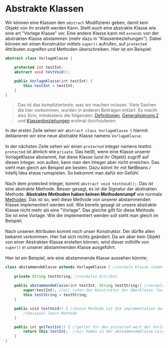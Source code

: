 # Abstrakte Klassen
Wir können eine Klassen den `abstract` Modifizierer geben, damit kein Objekt von ihr erstellt werden Kann. Stellt euch eine abstrakte Klasse wie eine art "Vorlage Klasse" vor. Eine andere Klasse kann mit `extends` von der abstrakten Klasse abstammen (mehr dazu in "Klassenbeziehungen"). Dabei können wir einen Konstruktor mittels `super()` aufrufen, auf `protected` Attributen zugreifen und Methoden überschreiben. Hier ist ein Beispiel:

```java
abstract class VorlageKlasse {

    protected int testInt;
    abstract void testVoid();
    
    public VorlageKlasse(int testInt) {
        this.testInt = testInt;
    }
}
```
  
> Das ist das komplizierteste, was wir machen müssen. Viele Sachen die hier vorkommen, wurden in anderen Beiträgen erklärt. Es macht also Sinn, mindestens die folgenden: [Definitionen](./Definitionen.md), [Generalisierung 2](./Generalisierung.md) und [Klassenbeziehungen](./klassenbeziehungen.md) erstmal durchzulesen.
  

In der ersten Zeile sehen wir `abstract class VorlageKlasse {` hiermit deklarieren wir eine neue abstrakte Klasse namens `VorlageKlasse`.<br><br>
In der nächsten Zeile sehen wir einen `protected` integer namens testInt. `protected` ist ähnlich wie `private`. Das heißt, wenn eine Klasse unserer VorlageKlasse abstammt, hat diese Klasse (und ihr Objekt) zugriff auf diesen integer. von außen, kann man den Integer aber nicht erreichen. Das sieht man gleich am Beispiel am besten. Dazu könnt ihr mit NetBeans / Intellij Idea etwas rumspielen. So bekommt man dafür ein Gefühl.<br><br>
Nach dem protected integer, kommt `abstract void testVoid();`. Das ist eine abstrakte Methode. Besser gesagt, es ist die Signatur der abstrakten Methode. **Abstrakte Methoden haben keinen Methodenrumpf** wie normale [Methoden](./java-basics.md). Das ist so, weil diese Methode von unserer abstammenden Klasse implementiert werden soll. Wie bereits gesagt ist unsere abstrakte Klasse nicht mehr als eine "Vorlage". Das gleiche gillt für diese Methode. Sie ist eine Vorlage. Wie die implementiert werden soll sieht man gleich im Beispiel.<br><br>
Nach unseren Attributen kommt noch unser Konstruktor. Der dürfte allen bekannt vorkommen. Hier hat sich nichts geändert. Da wir aber kein Objekt von einer Abstrakten Klasse erstellen können, wird dieser mithilfe von `super()` in unserer abstammenden Klasse ausgeführt.<br><br>
Hier ist ein Beispiel, wie eine abstammende Klasse aussehen könnte;
```java
class abstammendeKlasse extends VorlageKlasse { //normale Klasse stammt der abstrakten VorlageKlasse ab.
    
    private String testString; //normales Attribut
    
    public abstammendeKlasse(int testInt, String testString){ //normaler Konstruktor der abstammendeKlasse
        super(testInt); //wir rufen den Konstruktor der Oberklasse "VorlageKlasse" auf
        this.testString = testString;
    }

    public void testVoid() { //Diese Methode ist die implementation der abstrakten Methode in VorlageKlasse. Diese hier MUSS implementiert werden!
        //beispiel leere Methode
    }

    public int getTestInt() { //getter für den protected wert der VorlageKlasse
        return this.testInt;  //wir haben in der abstammendeKlasse nirgendswo testInt deklariert. Wir können auf ihn trotzdem zugreifen, da er in der Oberklasse "VorlageKlasse" als protected deklariert wurde.
    }
}
``` 